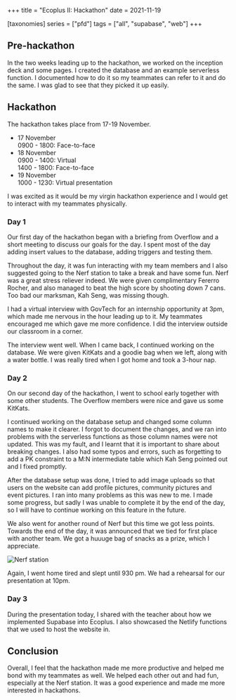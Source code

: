 +++
title = "Ecoplus II: Hackathon"
date = 2021-11-19

[taxonomies]
series = ["pfd"]
tags = ["all", "supabase", "web"]
+++

## Pre-hackathon

In the two weeks leading up to the hackathon, we worked on the inception deck and some pages.
I created the database and an example serverless function.
I documented how to do it so my teammates can refer to it and do the same.
I was glad to see that they picked it up easily.

## Hackathon

The hackathon takes place from 17-19 November.
- 17 November\
0900 - 1800: Face-to-face
- 18 November\
0900 - 1400: Virtual\
1400 - 1800: Face-to-face
- 19 November\
1000 - 1230: Virtual presentation

I was excited as it would be my virgin hackathon experience and I would get to interact with my teammates physically.

### Day 1

Our first day of the hackathon began with a briefing from Overflow and a short meeting to discuss our goals for the day.
I spent most of the day adding insert values to the database, adding triggers and testing them.

Throughout the day, it was fun interacting with my team members and I also suggested going to the Nerf station to take a break and have some fun.
Nerf was a great stress reliever indeed.
We were given complimentary Fererro Rocher, and also managed to beat the high score by shooting down 7 cans.
Too bad our marksman, Kah Seng, was missing though.

I had a virtual interview with GovTech for an internship opportunity at 3pm, which made me nervous in the hour leading up to it.
My teammates encouraged me which gave me more confidence.
I did the interview outside our classroom in a corner.

The interview went well.
When I came back, I continued working on the database.
We were given KitKats and a goodie bag when we left, along with a water bottle.
I was really tired when I got home and took a 3-hour nap.

### Day 2

On our second day of the hackathon, I went to school early together with some other students.
The Overflow members were nice and gave us some KitKats.

I continued working on the database setup and changed some column names to make it clearer.
I forgot to document the changes, and we ran into problems with the serverless functions as those column names were not updated.
This was my fault, and I learnt that it is important to share about breaking changes.
I also had some typos and errors, such as forgetting to add a PK constraint to a M:N intermediate table which Kah Seng pointed out and I fixed promptly.

After the database setup was done, I tried to add image uploads so that users on the website can add profile pictures, community pictures and event pictures.
I ran into many problems as this was new to me.
I made some progress, but sadly I was unable to complete it by the end of the day, so I will have to continue working on this feature in the future.

We also went for another round of Nerf but this time we got less points.
Towards the end of the day, it was announced that we tied for first place with another team.
We got a huuuge bag of snacks as a prize, which I appreciate.

![Nerf station](nerf-station.png)

Again, I went home tired and slept until 930 pm. We had a rehearsal for our presentation at 10pm.

### Day 3

During the presentation today, I shared with the teacher about how we implemented Supabase into Ecoplus.
I also showcased the Netlify functions that we used to host the website in. 

## Conclusion

Overall, I feel that the hackathon made me more productive and helped me bond with my teammates as well.
We helped each other out and had fun, especially at the Nerf station.
It was a good experience and made me more interested in hackathons.
